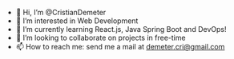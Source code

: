 - 👋 Hi, I’m @CristianDemeter
- 👀 I’m interested in Web Development
- 🌱 I’m currently learning React.js, Java Spring Boot and DevOps!
- 💞️ I’m looking to collaborate on projects in free-time
- 📫 How to reach me: send me a mail at demeter.cri@gmail.com

<!---
CristianDemeter/CristianDemeter is a ✨ special ✨ repository because its `README.md` (this file) appears on your GitHub profile.
You can click the Preview link to take a look at your changes.
--->
